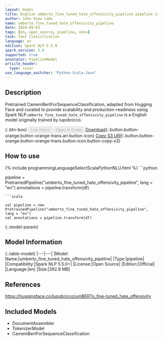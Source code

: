 ```yaml
---
layout: model
title: English umberto_fine_tuned_hate_offensivity_pipeline pipeline CamemBertForSequenceClassification from lupobricco
author: John Snow Labs
name: umberto_fine_tuned_hate_offensivity_pipeline
date: 2024-09-03
tags: [en, open_source, pipeline, onnx]
task: Text Classification
language: en
edition: Spark NLP 5.5.0
spark_version: 3.0
supported: true
annotator: PipelineModel
article_header:
  type: cover
use_language_switcher: "Python-Scala-Java"
---
```


## Description

Pretrained CamemBertForSequenceClassification, adapted from Hugging Face and curated to provide scalability and production-readiness using Spark NLP.`umberto_fine_tuned_hate_offensivity_pipeline` is a English model originally trained by lupobricco.

{:.btn-box}
<button class="button button-orange" disabled>Live Demo</button>
<button class="button button-orange" disabled>Open in Colab</button>
[Download](https://s3.amazonaws.com/auxdata.johnsnowlabs.com/public/models/umberto_fine_tuned_hate_offensivity_pipeline_en_5.5.0_3.0_1725378665372.zip){:.button.button-orange.button-orange-trans.arr.button-icon}
[Copy S3 URI](s3://auxdata.johnsnowlabs.com/public/models/umberto_fine_tuned_hate_offensivity_pipeline_en_5.5.0_3.0_1725378665372.zip){:.button.button-orange.button-orange-trans.button-icon.button-copy-s3}

## How to use



<div class="tabs-box" markdown="1">
{% include programmingLanguageSelectScalaPythonNLU.html %}
```python

pipeline = PretrainedPipeline("umberto_fine_tuned_hate_offensivity_pipeline", lang = "en")
annotations =  pipeline.transform(df)   

```
```scala

val pipeline = new PretrainedPipeline("umberto_fine_tuned_hate_offensivity_pipeline", lang = "en")
val annotations = pipeline.transform(df)

```
</div>

{:.model-param}
## Model Information

{:.table-model}
|---|---|
|Model Name:|umberto_fine_tuned_hate_offensivity_pipeline|
|Type:|pipeline|
|Compatibility:|Spark NLP 5.5.0+|
|License:|Open Source|
|Edition:|Official|
|Language:|en|
|Size:|392.8 MB|

## References

https://huggingface.co/lupobricco/umBERTo_fine-tuned_hate_offensivity

## Included Models

- DocumentAssembler
- TokenizerModel
- CamemBertForSequenceClassification